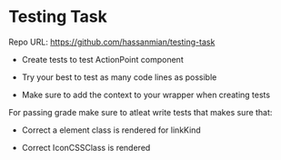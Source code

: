 # Testing Task

Repo URL: https://github.com/hassanmian/testing-task


* Create tests to test ActionPoint component

* Try your best to test as many code lines as possible

* Make sure to add the context to your wrapper when creating tests

For passing grade make sure to atleat write tests that makes sure that:

* Correct a element class is rendered for linkKind

* Correct IconCSSClass is rendered